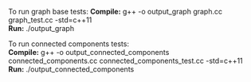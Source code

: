 To run graph base tests: 
__Compile:__ g++ -o output_graph graph.cc graph_test.cc -std=c++11  
__Run:__ ./output_graph  

To run connected components tests:  
__Compile:__ g++ -o output_connected_components connected_components.cc connected_components_test.cc -std=c++11  
__Run:__ ./output_connected_components
